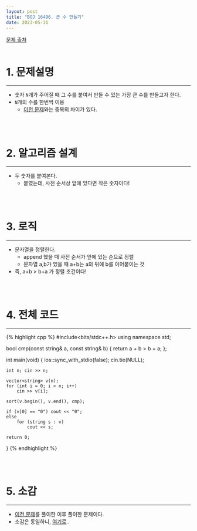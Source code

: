 ```yaml
---
layout: post
title: "BOJ 16496. 큰 수 만들기"
date: 2023-05-31
---
```


[문제 출처](https://www.acmicpc.net/problem/16496) <br/><br/>

# 1. 문제설명
<hr>

- 숫자 `N`개가 주어질 때 그 수를 붙여서 만들 수 있는 가장 큰 수를 만들고자 한다.
- `N`개의 수를 한번씩 이용
  - [이전 문제](https://www.acmicpc.net/problem/1422)와는 중복의 차이가 있다.



<br/><br/>

# 2. 알고리즘 설계
<hr>

- 두 숫자를 붙여본다.
  - 붙였는데, 사전 순서상 앞에 있다면 작은 숫자이다!


<br/><br/>

# 3. 로직
<hr>

- 문자열을 정렬한다.
  - append 했을 때 사전 순서가 앞에 있는 순으로 정렬
  - 문자열 a,b가 있을 때 a+b는 a의 뒤에 b를 이어붙이는 것
- 즉, a+b > b+a 가 정렬 조건이다!


<br/><br/>

# 4. 전체 코드
<hr>

{% highlight cpp %}
#include<bits/stdc++.h>
using namespace std;

bool cmp(const string& a, const string& b) { return a + b > b + a; };

int main(void)
{
	ios::sync_with_stdio(false);
	cin.tie(NULL);

	int n; cin >> n;
	
	vector<string> v(n);
	for (int i = 0; i < n; i++) 
		cin >> v[i];

	sort(v.begin(), v.end(), cmp);

	if (v[0] == "0") cout << "0";
	else
		for (string s : v)
			cout << s;

	return 0;
}
{% endhighlight %}


<br/><br/>

# 5. 소감
<hr>

- [이전 문제](https://www.acmicpc.net/problem/1422)를 풀이한 이후 풀이한 문제이다.
- 소감은 동일하니, [여기로](https://devlupin.github.io/2023/05/31/BOJ-1422.html)..